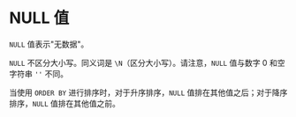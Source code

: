 # NULL 值

`NULL` 值表示"无数据"。

`NULL` 不区分大小写。同义词是 `\N`（区分大小写）。请注意，`NULL` 值与数字 0 和空字符串 `''` 不同。

当使用 `ORDER BY` 进行排序时，对于升序排序，`NULL` 值排在其他值之后；对于降序排序，`NULL` 值排在其他值之前。
